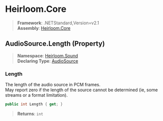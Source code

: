 # Heirloom.Core

> **Framework**: .NETStandard,Version=v2.1  
> **Assembly**: [Heirloom.Core][0]

## AudioSource.Length (Property)

> **Namespace**: [Heirloom.Sound][0]  
> **Declaring Type**: [AudioSource][1]

### Length

The length of the audio source in PCM frames.   
 May report zero if the length of the source cannot be determined (ie, some streams or a format limitation).

```cs
public int Length { get; }
```

> **Returns**: `int`

[0]: ../../../Heirloom.Core.md
[1]: ../AudioSource.md
